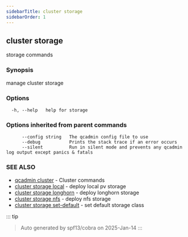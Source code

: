 ```yaml
---
sidebarTitle: cluster storage
sidebarOrder: 1
---
```


## cluster storage

storage commands

### Synopsis

manage cluster storage

### Options

```
  -h, --help   help for storage
```

### Options inherited from parent commands

```
      --config string   The qcadmin config file to use
      --debug           Prints the stack trace if an error occurs
      --silent          Run in silent mode and prevents any qcadmin log output except panics & fatals
```

### SEE ALSO

* [qcadmin cluster](cluster.md)	 - Cluster commands
* [cluster storage local](cluster_storage_local.md)	 - deploy local pv storage
* [cluster storage longhorn](cluster_storage_longhorn.md)	 - deploy longhorn storage
* [cluster storage nfs](cluster_storage_nfs.md)	 - deploy nfs storage
* [cluster storage set-default](cluster_storage_set-default.md)	 - set default storage class

::: tip
>Auto generated by spf13/cobra on 2025-Jan-14
:::
